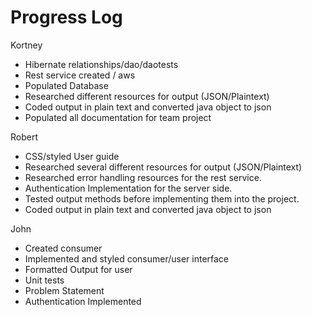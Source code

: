 # Progress Log
Kortney 
* Hibernate relationships/dao/daotests
* Rest service created / aws
* Populated Database
* Researched different resources for output (JSON/Plaintext)
* Coded output in plain text and converted java object to json
* Populated all documentation for team project

Robert
* CSS/styled User guide
* Researched several different resources for output (JSON/Plaintext)
* Researched error handling resources for the rest service.
* Authentication Implementation for the server side.
* Tested output methods before implementing them into the project.
* Coded output in plain text and converted java object to json

John
* Created consumer
* Implemented and styled consumer/user interface
* Formatted Output for user
* Unit tests
* Problem Statement
* Authentication Implemented
